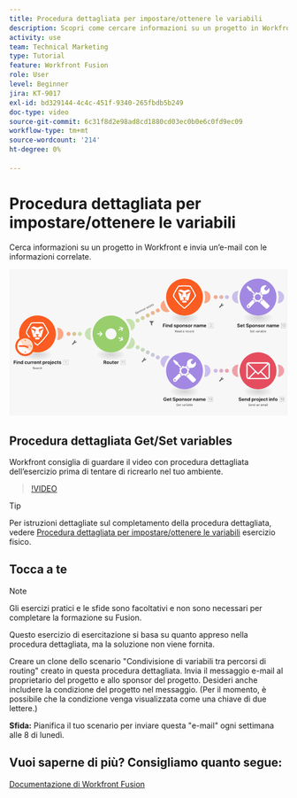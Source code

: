 ```yaml
---
title: Procedura dettagliata per impostare/ottenere le variabili
description: Scopri come cercare informazioni su un progetto in Workfront e inviare un messaggio e-mail con le informazioni correlate in [!DNL Adobe Workfront Fusion].
activity: use
team: Technical Marketing
type: Tutorial
feature: Workfront Fusion
role: User
level: Beginner
jira: KT-9017
exl-id: bd329144-4c4c-451f-9340-265fbdb5b249
doc-type: video
source-git-commit: 6c31f8d2e98ad8cd1880cd03ec0b0e6c0fd9ec09
workflow-type: tm+mt
source-wordcount: '214'
ht-degree: 0%

---
```


# Procedura dettagliata per impostare/ottenere le variabili

Cerca informazioni su un progetto in Workfront e invia un’e-mail con le informazioni correlate.

![Immagine dello scenario Fusion](assets/universal-connectors-and-routing-8.png)

## Procedura dettagliata Get/Set variables

Workfront consiglia di guardare il video con procedura dettagliata dell’esercizio prima di tentare di ricrearlo nel tuo ambiente.

>[!VIDEO](https://video.tv.adobe.com/v/335276/?quality=12&learn=on)

>[!TIP]
>
>Per istruzioni dettagliate sul completamento della procedura dettagliata, vedere [Procedura dettagliata per impostare/ottenere le variabili](https://experienceleague.adobe.com/docs/workfront-learn/tutorials-workfront/fusion/exercises/set-get-variables.html?lang=en) esercizio fisico.

## Tocca a te

>[!NOTE]
>
>Gli esercizi pratici e le sfide sono facoltativi e non sono necessari per completare la formazione su Fusion.

Questo esercizio di esercitazione si basa su quanto appreso nella procedura dettagliata, ma la soluzione non viene fornita.

Creare un clone dello scenario &quot;Condivisione di variabili tra percorsi di routing&quot; creato in questa procedura dettagliata. Invia il messaggio e-mail al proprietario del progetto e allo sponsor del progetto. Desideri anche includere la condizione del progetto nel messaggio. (Per il momento, è possibile che la condizione venga visualizzata come una chiave di due lettere.)

**Sfida:** Pianifica il tuo scenario per inviare questa &quot;e-mail&quot; ogni settimana alle 8 di lunedì.

## Vuoi saperne di più? Consigliamo quanto segue:

[Documentazione di Workfront Fusion](https://experienceleague.adobe.com/docs/workfront/using/adobe-workfront-fusion/workfront-fusion-2.html?lang=en)

